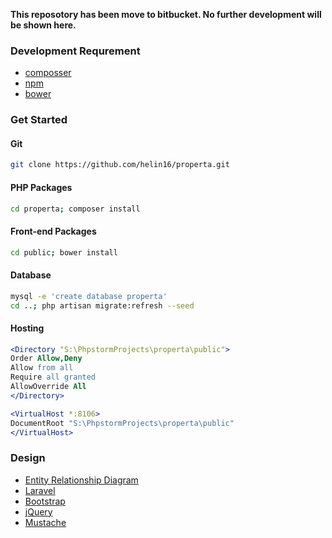 **This reposotory has been move to bitbucket. No further development will be shown here.**

### Development Requrement
* [composser](https://getcomposer.org)
* [npm](https://www.npmjs.com)
* [bower](bower.io/)

### Get Started
#### Git
```Bash
git clone https://github.com/helin16/properta.git
```
#### PHP Packages
```Bash
cd properta; composer install
```
#### Front-end Packages
```Bash
cd public; bower install
```
#### Database
```Bash
mysql -e 'create database properta'
cd ..; php artisan migrate:refresh --seed
```
#### Hosting
```Apache
<Directory "S:\PhpstormProjects\properta\public">
Order Allow,Deny
Allow from all
Require all granted
AllowOverride All
</Directory>

<VirtualHost *:8106>
DocumentRoot "S:\PhpstormProjects\properta\public"
</VirtualHost>
```
### Design
* [Entity Relationship Diagram](https://drive.google.com/file/d/0Bxgq42UyfKTIV2FSb09KU3Vycms/view?usp=sharing)
* [Laravel](laravel.com)
* [Bootstrap](laravel.com)
* [jQuery](https://jquery.com)
* [Mustache](https://mustache.github.io)
